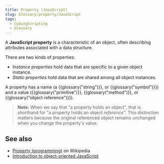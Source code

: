 ```yaml
---
title: Property (JavaScript)
slug: Glossary/property/JavaScript
tags:
  - CodingScripting
  - Glossary
---
```


A **JavaScript property** is a characteristic of an object, often describing attributes associated with a data structure.

There are two kinds of properties:

- _Instance properties_ hold data that are specific to a given object instance.
- _Static properties_ hold data that are shared among all object instances.

A property has a name (a {{glossary("string")}}, or {{glossary("symbol")}}) and a value ({{glossary("primitive")}}, {{glossary("method")}}, or {{glossary("object reference")}}).

> **Note:** When we say that "a property holds an object", that is shorthand for "a property holds an object _reference_". This distinction matters because the original referenced object remains unchanged when you change the property's value.

## See also

- [Property (programming)](<https://en.wikipedia.org/wiki/Property_(programming)>) on Wikipedia
- [Introduction to object-oriented JavaScript](/en-US/docs/Learn/JavaScript/Objects)
